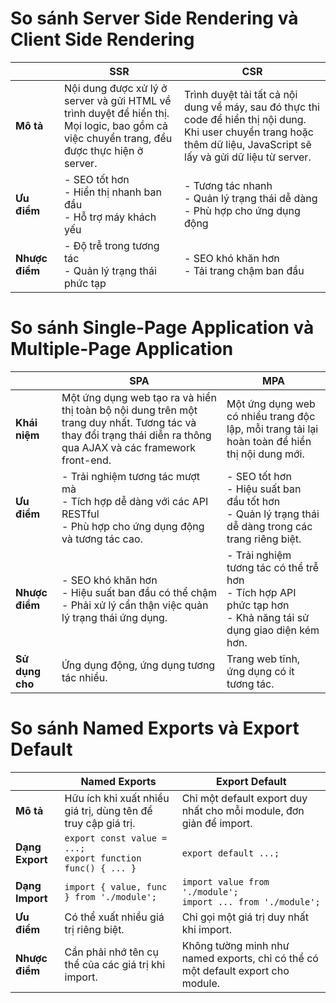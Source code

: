 # So sánh Server Side Rendering và Client Side Rendering

|                | SSR                                                                                                                                            | CSR                                                                                                                                                                         |
| -------------- | ---------------------------------------------------------------------------------------------------------------------------------------------- | --------------------------------------------------------------------------------------------------------------------------------------------------------------------------- |
| **Mô tả**      | Nội dung được xử lý ở server và gửi HTML về trình duyệt để hiển thị.<br> Mọi logic, bao gồm cả việc chuyển trang, đều được thực hiện ở server. | Trình duyệt tải tất cả nội dung về máy, sau đó thực thi code để hiển thị nội dung.<br> Khi user chuyển trang hoặc thêm dữ liệu, JavaScript sẽ lấy và gửi dữ liệu từ server. |
| **Ưu điểm**    | - SEO tốt hơn <br> - Hiển thị nhanh ban đầu <br> - Hỗ trợ máy khách yếu                                                                        | - Tương tác nhanh <br> - Quản lý trạng thái dễ dàng <br> - Phù hợp cho ứng dụng động                                                                                        |
| **Nhược điểm** | - Độ trễ trong tương tác <br> - Quản lý trạng thái phức tạp                                                                                    | - SEO khó khăn hơn <br> - Tải trang chậm ban đầu                                                                                                                            |

# So sánh Single-Page Application và Multiple-Page Application

|                 | SPA                                                                                                                                                               | MPA                                                                                                                    |
| --------------- | ----------------------------------------------------------------------------------------------------------------------------------------------------------------- | ---------------------------------------------------------------------------------------------------------------------- |
| **Khái niệm**   | Một ứng dụng web tạo ra và hiển thị toàn bộ nội dung trên một trang duy nhất. Tương tác và thay đổi trạng thái diễn ra thông qua AJAX và các framework front-end. | Một ứng dụng web có nhiều trang độc lập, mỗi trang tải lại hoàn toàn để hiển thị nội dung mới.                         |
| **Ưu điểm**     | - Trải nghiệm tương tác mượt mà <br> - Tích hợp dễ dàng với các API RESTful <br> - Phù hợp cho ứng dụng động và tương tác cao.                                    | - SEO tốt hơn <br> - Hiệu suất ban đầu tốt hơn <br> - Quản lý trạng thái dễ dàng trong các trang riêng biệt.           |
| **Nhược điểm**  | - SEO khó khăn hơn <br> - Hiệu suất ban đầu có thể chậm <br> - Phải xử lý cẩn thận việc quản lý trạng thái ứng dụng.                                              | - Trải nghiệm tương tác có thể trễ hơn <br> - Tích hợp API phức tạp hơn <br> - Khả năng tái sử dụng giao diện kém hơn. |
| **Sử dụng cho** | Ứng dụng động, ứng dụng tương tác nhiều.                                                                                                                          | Trang web tĩnh, ứng dụng có ít tương tác.                                                                              |

# So sánh Named Exports và Export Default

|                 | Named Exports                                                   | Export Default                                                                   |
| --------------- | --------------------------------------------------------------- | -------------------------------------------------------------------------------- |
| **Mô tả**       | Hữu ích khi xuất nhiều giá trị, dùng tên để truy cập giá trị.   | Chỉ một default export duy nhất cho mỗi module, đơn giản để import.              |
| **Dạng Export** | `export const value = ...;`<br>`export function func() { ... }` | `export default ...;`                                                            |
| **Dạng Import** | `import { value, func } from './module';`                       | `import value from './module';`<br>`import ... from './module';`                 |
| **Ưu điểm**     | Có thể xuất nhiều giá trị riêng biệt.                           | Chỉ gọi một giá trị duy nhất khi import.                                         |
| **Nhược điểm**  | Cần phải nhớ tên cụ thể của các giá trị khi import.             | Không tường minh như named exports, chỉ có thể có một default export cho module. |
